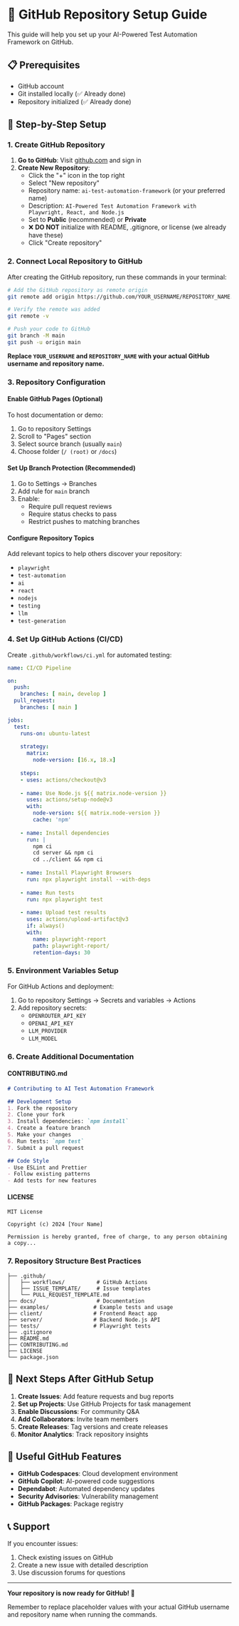 # 🚀 GitHub Repository Setup Guide

This guide will help you set up your AI-Powered Test Automation Framework on GitHub.

## 📋 Prerequisites

- GitHub account
- Git installed locally (✅ Already done)
- Repository initialized (✅ Already done)

## 🔧 Step-by-Step Setup

### 1. Create GitHub Repository

1. **Go to GitHub**: Visit [github.com](https://github.com) and sign in
2. **Create New Repository**:
   - Click the "+" icon in the top right
   - Select "New repository"
   - Repository name: `ai-test-automation-framework` (or your preferred name)
   - Description: `AI-Powered Test Automation Framework with Playwright, React, and Node.js`
   - Set to **Public** (recommended) or **Private**
   - ❌ **DO NOT** initialize with README, .gitignore, or license (we already have these)
   - Click "Create repository"

### 2. Connect Local Repository to GitHub

After creating the GitHub repository, run these commands in your terminal:

```bash
# Add the GitHub repository as remote origin
git remote add origin https://github.com/YOUR_USERNAME/REPOSITORY_NAME.git

# Verify the remote was added
git remote -v

# Push your code to GitHub
git branch -M main
git push -u origin main
```

**Replace `YOUR_USERNAME` and `REPOSITORY_NAME` with your actual GitHub username and repository name.**

### 3. Repository Configuration

#### Enable GitHub Pages (Optional)
To host documentation or demo:
1. Go to repository Settings
2. Scroll to "Pages" section
3. Select source branch (usually `main`)
4. Choose folder (`/ (root)` or `/docs`)

#### Set Up Branch Protection (Recommended)
1. Go to Settings → Branches
2. Add rule for `main` branch
3. Enable:
   - Require pull request reviews
   - Require status checks to pass
   - Restrict pushes to matching branches

#### Configure Repository Topics
Add relevant topics to help others discover your repository:
- `playwright`
- `test-automation`
- `ai`
- `react`
- `nodejs`
- `testing`
- `llm`
- `test-generation`

### 4. Set Up GitHub Actions (CI/CD)

Create `.github/workflows/ci.yml` for automated testing:

```yaml
name: CI/CD Pipeline

on:
  push:
    branches: [ main, develop ]
  pull_request:
    branches: [ main ]

jobs:
  test:
    runs-on: ubuntu-latest
    
    strategy:
      matrix:
        node-version: [16.x, 18.x]
    
    steps:
    - uses: actions/checkout@v3
    
    - name: Use Node.js ${{ matrix.node-version }}
      uses: actions/setup-node@v3
      with:
        node-version: ${{ matrix.node-version }}
        cache: 'npm'
    
    - name: Install dependencies
      run: |
        npm ci
        cd server && npm ci
        cd ../client && npm ci
    
    - name: Install Playwright Browsers
      run: npx playwright install --with-deps
    
    - name: Run tests
      run: npx playwright test
    
    - name: Upload test results
      uses: actions/upload-artifact@v3
      if: always()
      with:
        name: playwright-report
        path: playwright-report/
        retention-days: 30
```

### 5. Environment Variables Setup

For GitHub Actions and deployment:

1. Go to repository Settings → Secrets and variables → Actions
2. Add repository secrets:
   - `OPENROUTER_API_KEY`
   - `OPENAI_API_KEY`
   - `LLM_PROVIDER`
   - `LLM_MODEL`

### 6. Create Additional Documentation

#### CONTRIBUTING.md
```markdown
# Contributing to AI Test Automation Framework

## Development Setup
1. Fork the repository
2. Clone your fork
3. Install dependencies: `npm install`
4. Create a feature branch
5. Make your changes
6. Run tests: `npm test`
7. Submit a pull request

## Code Style
- Use ESLint and Prettier
- Follow existing patterns
- Add tests for new features
```

#### LICENSE
```
MIT License

Copyright (c) 2024 [Your Name]

Permission is hereby granted, free of charge, to any person obtaining a copy...
```

### 7. Repository Structure Best Practices

```
├── .github/
│   ├── workflows/          # GitHub Actions
│   ├── ISSUE_TEMPLATE/     # Issue templates
│   └── PULL_REQUEST_TEMPLATE.md
├── docs/                   # Documentation
├── examples/              # Example tests and usage
├── client/                # Frontend React app
├── server/                # Backend Node.js API
├── tests/                 # Playwright tests
├── .gitignore
├── README.md
├── CONTRIBUTING.md
├── LICENSE
└── package.json
```

## 🎯 Next Steps After GitHub Setup

1. **Create Issues**: Add feature requests and bug reports
2. **Set up Projects**: Use GitHub Projects for task management
3. **Enable Discussions**: For community Q&A
4. **Add Collaborators**: Invite team members
5. **Create Releases**: Tag versions and create releases
6. **Monitor Analytics**: Track repository insights

## 🔗 Useful GitHub Features

- **GitHub Codespaces**: Cloud development environment
- **GitHub Copilot**: AI-powered code suggestions
- **Dependabot**: Automated dependency updates
- **Security Advisories**: Vulnerability management
- **GitHub Packages**: Package registry

## 📞 Support

If you encounter issues:
1. Check existing issues on GitHub
2. Create a new issue with detailed description
3. Use discussion forums for questions

---

**Your repository is now ready for GitHub! 🎉**

Remember to replace placeholder values with your actual GitHub username and repository name when running the commands.